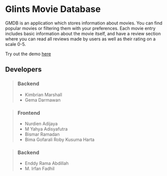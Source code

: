 # Glints Movie Database
GMDB is an application which stores information about movies. You can find popular movies or filtering them with your preferences. Each movie entry includes basic information about the movie itself, and have a review section where you can read all reviews made by users as well as their rating on a scale 0-5.

Try out the demo [here](https://cimbraien.id/gmdb/)

## Developers
> ### Backend
> * Kimbrian Marshall
> * Gema Darmawan

> ### Frontend
> * Nurdien Adijaya
> * M Yahya Adisyafutra
> * Bismar Ramadan
> * Bima Gofarali Roby Kusuma Harta


> ### Backend
> * Enddy Rama Abdillah
> * M. Irfan Fadhil


